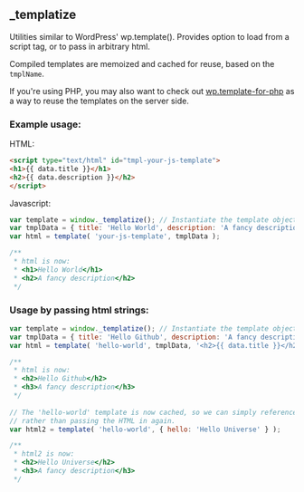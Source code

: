 _templatize
---

Utilities similar to WordPress' wp.template(). Provides option to load from a <prefix><id> script tag,
or to pass in arbitrary html.

Compiled templates are memoized and cached for reuse, based on the `tmplName`.

If you're using PHP, you may also want to check out [wp.template-for-php](https://github.com/jtsternberg/wp.template-for-php) as a way to reuse the templates on the server side.

### Example usage:

HTML:

```html
<script type="text/html" id="tmpl-your-js-template">
<h1>{{ data.title }}</h1>
<h2>{{ data.description }}</h2>
</script>
```

Javascript:

```js
var template = window._templatize(); // Instantiate the template object to a var.
var tmplData = { title: 'Hello World', description: 'A fancy description' };
var html = template( 'your-js-template', tmplData );

/**
 * html is now:
 * <h1>Hello World</h1>
 * <h2>A fancy description</h2>
 */
```

### Usage by passing html strings:

```js
var template = window._templatize(); // Instantiate the template object to a var.
var tmplData = { title: 'Hello Github', description: 'A fancy description' };
var html = template( 'hello-world', tmplData, '<h2>{{ data.title }}</h2><h3>{{ data.description }}</h3>' );

/**
 * html is now:
 * <h2>Hello Github</h2>
 * <h3>A fancy description</h3>
 */
 
// The 'hello-world' template is now cached, so we can simply reference by ID,
// rather than passing the HTML in again.
var html2 = template( 'hello-world', { hello: 'Hello Universe' } );

/**
 * html2 is now:
 * <h2>Hello Universe</h2>
 * <h3>A fancy description</h3>
 */

```
